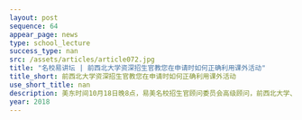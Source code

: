 ```yaml
---
layout: post
sequence: 64
appear_page: news  
type: school_lecture
success_type: nan
src: /assets/articles/article072.jpg
title: "名校易讲坛 | 前西北大学资深招生官教您在申请时如何正确利用课外活动"
title_short: 前西北大学资深招生官教您在申请时如何正确利用课外活动
use_short_title: nan
description: 美东时间10月18日晚8点，易美名校招生官顾问委员会高级顾问，前西北大学、乔治城大学资深招生官，赛莱蒙女士亲临易美名校易讲坛！依据自身在西北大学与乔治城大学的十年招生经验，深度剖析课外活动的重要性，同时为易美学子讲解如何有效规划自己的课外活动经历。
year: 2018
---
```



